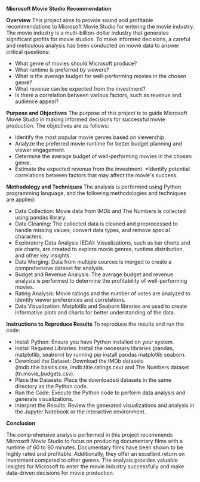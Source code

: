 **Microsoft Movie Studio Recommendation**

**Overview**
This project aims to provide sound and profitable recommendations to Microsoft Movie Studio for entering the movie industry. The movie industry is a multi-billion-dollar industry that generates significant profits for movie studios. To make informed decisions, a careful and meticulous analysis has been conducted on movie data to answer critical questions:

* What genre of movies should Microsoft produce?
* What runtime is preferred by viewers?
* What is the average budget for well-performing movies in the chosen genre?
*  What revenue can be expected from the investment?
* Is there a correlation between various factors, such as revenue and audience appeal?


**Purpose and Objectives**
The purpose of this project is to guide Microsoft Movie Studio in making informed decisions for successful movie production. The objectives are as follows:

* Identify the most popular movie genres based on viewership.
* Analyze the preferred movie runtime for better budget planning and viewer engagement.
* Determine the average budget of well-performing movies in the chosen genre.
* Estimate the expected revenue from the investment.
*Identify potential correlations between factors that may affect the movie's success.

**Methodology and Techniques**
The analysis is performed using Python programming language, and the following methodologies and techniques are applied:

* Data Collection: Movie data from IMDb and The Numbers is collected using pandas library.
* Data Cleaning: The collected data is cleaned and preprocessed to handle missing values, convert data types, and remove special characters.
* Exploratory Data Analysis (EDA): Visualizations, such as bar charts and pie charts, are created to explore movie genres, runtime distribution, and other key insights.
* Data Merging: Data from multiple sources is merged to create a comprehensive dataset for analysis.
* Budget and Revenue Analysis: The average budget and revenue analysis is performed to determine the profitability of well-performing movies.
* Rating Analysis: Movie ratings and the number of votes are analyzed to identify viewer preferences and correlations.
* Data Visualization: Matplotlib and Seaborn libraries are used to create informative plots and charts for better understanding of the data.

**Instructions to Reproduce Results**
To reproduce the results and run the code:

* Install Python: Ensure you have Python installed on your system.
* Install Required Libraries: Install the necessary libraries (pandas, matplotlib, seaborn) by running pip install pandas matplotlib seaborn.
* Download the Dataset: Download the IMDb datasets (imdb.title.basics.csv, imdb.title.ratings.csv) and The Numbers dataset (tn.movie_budgets.csv).
* Place the Datasets: Place the downloaded datasets in the same directory as the Python code.
* Run the Code: Execute the Python code to perform data analysis and generate visualizations.
* Interpret the Results: Review the generated visualizations and analysis in the Jupyter Notebook or the interactive environment.

**Conclusion**

The comprehensive analysis performed in this project recommends Microsoft Movie Studio to focus on producing documentary films with a runtime of 60 to 90 minutes. Documentary films have been shown to be highly rated and profitable. Additionally, they offer an excellent return on investment compared to other genres. The analysis provides valuable insights for Microsoft to enter the movie industry successfully and make data-driven decisions for movie production.